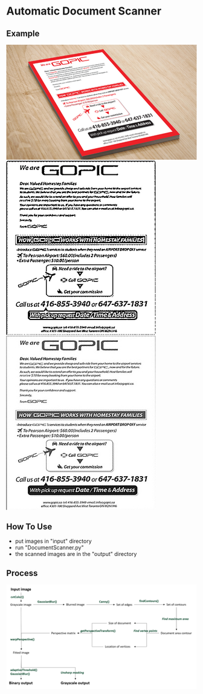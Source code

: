 # Automatic Document Scanner

## Example

![](./imgs/in4.png)
![](./imgs/out4_1.jpg)
![](./imgs/out4_2.jpg)

## How To Use
- put images in "input" directory
- run "DocumentScanner.py"
- the scanned images are in the "output" directory

## Process
![abstract](./imgs/abstract.png)
